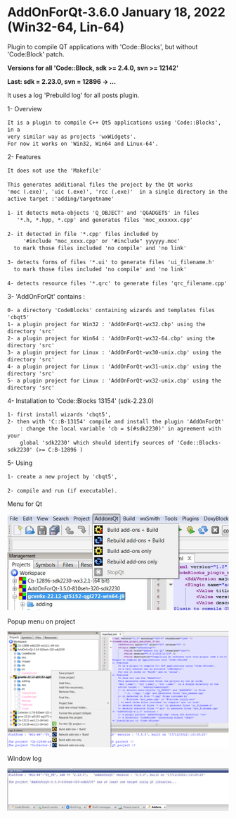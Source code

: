 # AddOnForQt-3.6.0 January 18, 2022 (Win32-64, Lin-64)

Plugin to compile QT applications with 'Code::Blocks', but without 'Code:Block' patch.

**Versions for all 'Code::Block, sdk >= 2.4.0, svn >= 12142'**

**Last: sdk = 2.23.0, svn = 12896 -> ...**

It uses a log 'Prebuild log' for all posts plugin.

1- Overview

    It is a plugin to compile C++ Qt5 applications using 'Code::Blocks', in a 
	very similar way as projects 'wxWidgets'.
    For now it works on 'Win32, Win64 and Linux-64'.

2- Features

    It does not use the 'Makefile'

    This generates additional files the project by the Qt works
	'moc (.exe)', 'uic (.exe)', 'rcc (.exe)'  in a single directory in the 
	active target :'adding/targetname'

    1- it detects meta-objects 'Q_OBJECT' and 'QGADGETS' in files
       '*.h, *.hpp, *.cpp' and generates files 'moc_xxxxxx.cpp'

    2- it detected in file '*.cpp' files included by
         '#include "moc_xxxx.cpp' or '#include" yyyyyy.moc'
      to mark those files included 'no compile' and 'no link'

    3- detects forms of files '*.ui' to generate files 'ui_filename.h'
      to mark those files included 'no compile' and 'no link'

    4- detects resource files '*.qrc' to generate files 'qrc_filename.cpp'

3- 'AddOnForQt' contains :
	
	0- a directory 'CodeBlocks' containing wizards and templates files 'cbqt5'
	1- a plugin project for Win32 : 'AddOnForQt-wx32.cbp' using the directory 'src'
	2- a plugin project for Win64 : 'AddOnForQt-wx32-64.cbp' using the directory 'src'
	3- a plugin project for Linux : 'AddOnForQt-wx30-unix.cbp' using the directory 'src'
	4- a plugin project for Linux : 'AddOnForQt-wx31-unix.cbp' using the directory 'src'
	5- a plugin project for Linux : 'AddOnForQt-wx32-unix.cbp' using the directory 'src'
	
4- Installation to 'Code::Blocks 13154' (sdk-2.23.0)

	1- first install wizards 'cbqt5',
	2- then with 'C::B-13154' compile and install the plugin 'AddOnForQt' 
        : change the local variable 'cb = $(#sdk2230)' in agreement with your 
        global 'sdk2230' which should identify sources of 'Code::Blocks-sdk2230' (>= C:B-12896 )

5- Using

    1- create a new project by 'cbqt5',

    2- compile and run (if executable).


Menu for Qt

![Menu](https://github.com/LETARTARE/CB_AddonForQt/raw/Images/3.5/MenuAddOn.png "MenuAddonForQt")

Popup menu on project

![Popup](https://github.com/LETARTARE/CB_AddonForQt/blob/Images/3.5/PopupAddon.png "PopUpAddonForQt")

Window log 

![LogAddonForQt](https://github.com/LETARTARE/CB_AddonForQt/blob/Images/3.5/LogAddon.png "LogAddonForQt")


